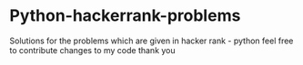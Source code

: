 # Python-hackerrank-problems
 Solutions for the problems which are given in hacker rank - python
 feel free to contribute changes to my code
 thank you

